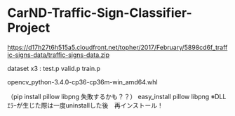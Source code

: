 # CarND-Traffic-Sign-Classifier-Project


https://d17h27t6h515a5.cloudfront.net/topher/2017/February/5898cd6f_traffic-signs-data/traffic-signs-data.zip

dataset x3 : test.p valid.p train.p


opencv_python-3.4.0-cp36-cp36m-win_amd64.whl


（pip install  pillow libpng 失敗するかも？？）
easy_install pillow libpng
※DLLｴﾗｰが生じた際は一度uninstallした後　再インストール！
